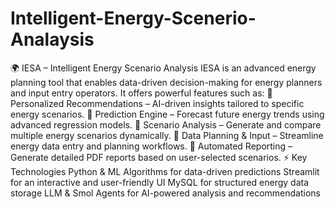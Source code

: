 # Intelligent-Energy-Scenerio-Analaysis
 🌍 IESA – Intelligent Energy Scenario Analysis IESA is an advanced energy planning tool that enables data-driven decision-making for energy planners and input entry operators. It offers powerful features such as:  🔹 Personalized Recommendations – AI-driven insights tailored to specific energy scenarios. 🔹 Prediction Engine – Forecast future energy trends using advanced regression models. 🔹 Scenario Analysis – Generate and compare multiple energy scenarios dynamically. 🔹 Data Planning & Input – Streamline energy data entry and planning workflows. 🔹 Automated Reporting – Generate detailed PDF reports based on user-selected scenarios.  ⚡ Key Technologies Python & ML Algorithms for data-driven predictions  Streamlit for an interactive and user-friendly UI  MySQL for structured energy data storage  LLM & Smol Agents for AI-powered analysis and recommendations
